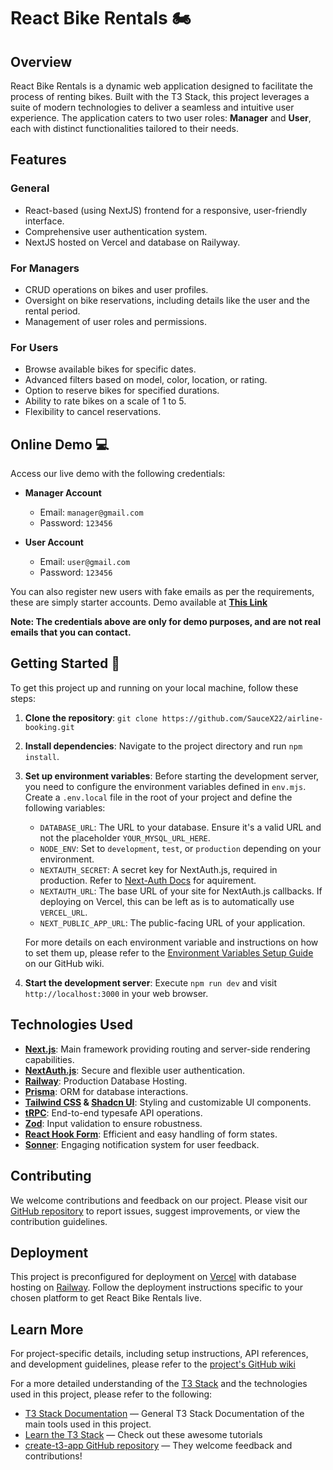 # React Bike Rentals 🏍️

## Overview

React Bike Rentals is a dynamic web application designed to facilitate the process of renting bikes. Built with the T3 Stack, this project leverages a suite of modern technologies to deliver a seamless and intuitive user experience. 
The application caters to two user roles: **Manager** and **User**, each with distinct functionalities tailored to their needs.

## Features

### General

- React-based (using NextJS) frontend for a responsive, user-friendly interface.
- Comprehensive user authentication system.
- NextJS hosted on Vercel and database on Railyway.

### For Managers

- CRUD operations on bikes and user profiles.
- Oversight on bike reservations, including details like the user and the rental period.
- Management of user roles and permissions.

### For Users

- Browse available bikes for specific dates.
- Advanced filters based on model, color, location, or rating.
- Option to reserve bikes for specified durations.
- Ability to rate bikes on a scale of 1 to 5.
- Flexibility to cancel reservations.

## Online Demo 💻

Access our live demo with the following credentials:

- **Manager Account**
  - Email: `manager@gmail.com`
  - Password: `123456`

- **User Account**
  - Email: `user@gmail.com`
  - Password: `123456`

You can also register new users with fake emails as per the requirements, these are simply starter accounts.
Demo available at [**This Link**](https://airline-booking-saucex22.vercel.app/home)

**Note: The credentials above are only for demo purposes, and are not real emails that you can contact.**

## Getting Started 🌟

To get this project up and running on your local machine, follow these steps:

1. **Clone the repository**: `git clone https://github.com/SauceX22/airline-booking.git`
2. **Install dependencies**: Navigate to the project directory and run `npm install`.
3. **Set up environment variables**: Before starting the development server, you need to configure the environment variables defined in `env.mjs`. Create a `.env.local` file in the root of your project and define the following variables:
   - `DATABASE_URL`: The URL to your database. Ensure it's a valid URL and not the placeholder `YOUR_MYSQL_URL_HERE`.
   - `NODE_ENV`: Set to `development`, `test`, or `production` depending on your environment.
   - `NEXTAUTH_SECRET`: A secret key for NextAuth.js, required in production. Refer to [Next-Auth Docs](https://next-auth.js.org/configuration/options#secret) for aquirement.
   - `NEXTAUTH_URL`: The base URL of your site for NextAuth.js callbacks. If deploying on Vercel, this can be left as is to automatically use `VERCEL_URL`.
   - `NEXT_PUBLIC_APP_URL`: The public-facing URL of your application.

   For more details on each environment variable and instructions on how to set them up, please refer to the [Environment Variables Setup Guide](https://github.com/SauceX22/airline-booking/wiki/Environment-Variables-Setup) on our GitHub wiki.

4. **Start the development server**: Execute `npm run dev` and visit `http://localhost:3000` in your web browser.

## Technologies Used

- **[Next.js](https://nextjs.org)**: Main framework providing routing and server-side rendering capabilities.
- **[NextAuth.js](https://next-auth.js.org)**: Secure and flexible user authentication.
- **[Railway](https://railway.app)**: Production Database Hosting.
- **[Prisma](https://prisma.io)**: ORM for database interactions.
- **[Tailwind CSS](https://tailwindcss.com) & [Shadcn UI](https://ui.shadcn.com/)**: Styling and customizable UI components.
- **[tRPC](https://trpc.io)**: End-to-end typesafe API operations.
- **[Zod](https://zod.dev/)**: Input validation to ensure robustness.
- **[React Hook Form](https://react-hook-form.com/)**: Efficient and easy handling of form states.
- **[Sonner](https://sonner.emilkowal.ski/)**: Engaging notification system for user feedback.

## Contributing

We welcome contributions and feedback on our project. Please visit our [GitHub repository](https://github.com/SauceX22/airline-booking) to report issues, suggest improvements, or view the contribution guidelines.

## Deployment

This project is preconfigured for deployment on [Vercel](https://vercel.com) with database hosting on [Railway](https://railway.app). Follow the deployment instructions specific to your chosen platform to get React Bike Rentals live.

## Learn More

For project-specific details, including setup instructions, API references, and development guidelines, please refer to the [project's GitHub wiki](https://github.com/SauceX22/airline-booking/wiki)

For a more detailed understanding of the [T3 Stack](https://create.t3.gg/) and the technologies used in this project, please refer to the following:

- [T3 Stack Documentation](https://create.t3.gg/) — General T3 Stack Documentation of the main tools used in this project.
- [Learn the T3 Stack](https://create.t3.gg/en/faq#what-learning-resources-are-currently-available) — Check out these awesome tutorials
- [create-t3-app GitHub repository](https://github.com/t3-oss/create-t3-app) — They welcome feedback and contributions!
